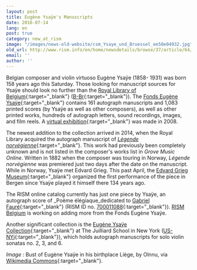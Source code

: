 ```yaml
---
layout: post
title: Eugène Ysaÿe's Manuscripts
date: 2016-07-14
lang: en
post: true
category: new_at_rism
image: "/images/news-old-website/csm_Ysaye_und_Bruessel_ee50e04932.jpg"
old_url: http://www.rism.info/en/home/newsdetails/browse/37/article/64/eugene-ysayes-manuscripts.html
email: ''
author: ''
---
```


Belgian composer and violin virtuoso Eugène Ysaÿe (1858- 1931) was born 158 years ago this Saturday. Those looking for manuscript sources for Ysaÿe should look no further than the [Royal Library of Belgium](http://www.kbr.be/){:target="_blank"} ([B-Br](https://opac.rism.info/search?View=rism&siglum=B-Br){:target="_blank"}). The [Fonds Eugène Ysaÿe](http://www.kbr.be/collections/musique/patrimoine/fonds/ysaye_fr.html){:target="_blank"} contains 161 autograph manuscripts and 1,083 printed scores (by Ysaÿe as well as other composers), as well as other printed works, hundreds of autograph letters, sound recordings, images, and film reels. A [virtual exhibition](http://ysaye.kbr.be/){:target="_blank"} was made in 2008.

The newest addition to the collection arrived in 2014, when the Royal Library acquired the autograph manuscript of [_Légende norvégienne_](/rediscovered/2014/04/11/légende-norvégienne-unknown-work-by-the-belgian.html){:target="_blank"}. This work had previously been completely unknown and is not listed in the composer's works list in _Grove Music Online_. Written in 1882 when the composer was touring in Norway, _Légende norvégienne_ was premiered just two days after the date on the manuscript. While in Norway, Ysaÿe met Edvard Grieg. This past April, the [Edvard Grieg Museum](http://griegmuseum.no/en/concerts/norwegian-legend){:target="_blank"} organized the first performance of the piece in Bergen since Ysaÿe played it himself there 134 years ago.

The RISM online catalog currently has just one piece by Ysaÿe, an autograph score of _Poème élégiaque_dedicated to [Gabriel Fauré](https://opac.rism.info/search?View=rism&author=Gabriel+Faur%C3%A9){:target="_blank"} (RISM ID no. [700011088](https://opac.rism.info/search?id=700011088){:target="_blank"}). [RISM Belgium](/working-groups.html) is working on adding more from the Fonds Eugène Ysaÿe.

Another significant collection is the [Eugène Ysaÿe Collection](https://www.juilliard.edu/school/library-and-archives/special-collections){:target="_blank"} at The Juilliard School in New York ([US-NYj](https://opac.rism.info/search?View=rism&siglum=US-NYj){:target="_blank"}), which holds autograph manuscripts for solo violin sonatas no. 2, 3, and 6.

_Image_
: Bust of Eugène Ysaÿe in his birthplace Liège, by Olnnu, via [Wikimedia Commons](https://de.wikipedia.org/wiki/Datei:Eug%C3%A8ne_Ysaye_a_Li%C3%A8ge.jpg){:target="_blank"}.